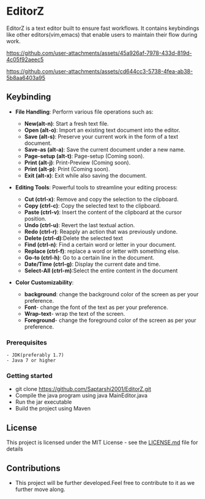 # EditorZ

EditorZ is a text editor built to ensure fast workflows. It contains keybindings like other editors(vim,emacs) that enable users to maintain their flow during work.
  


https://github.com/user-attachments/assets/45a926af-7978-433d-819d-4c05f92aeec5






https://github.com/user-attachments/assets/cd644cc3-5738-4fea-ab38-5b8aa6403a95


## Keybinding
- **File Handling**: Perform various file operations such as:
  - **New(alt-n)**: Start a fresh text file.
  - **Open (alt-o)**: Import an existing text document into the editor.
  - **Save (alt-s)**: Preserve your current work in the form of a text document.
  - **Save-as (alt-a)**: Save the current document under a new name.
  - **Page-setup (alt-t)**: Page-setup (Coming soon).
  - **Print (alt-j)**:  Print-Preview (Coming soon).
  - **Print (alt-p)**: Print (Coming soon).
  - **Exit (alt-x)**: Exit while also saving the document.
    
- **Editing Tools**: Powerful tools to streamline your editing process:
  - **Cut (ctrl-x)**: Remove and copy the selection to the clipboard.
  - **Copy (ctrl-c)**: Copy the selected text to the clipboard.
  - **Paste (ctrl-v)**: Insert the content of the clipboard at the cursor position.
  - **Undo (ctrl-u)**: Revert the last textual action.
  - **Redo (ctrl-r)**: Reapply an action that was previously undone.
  - **Delete (ctrl-d)**:Delete the selected text 
  - **Find (ctrl-n)**: Find a certain word or letter in your document.
  - **Replace (ctrl-f)**: replace a word or letter with something else.
  - **Go-to (ctrl-h)**: Go to a certain line in the document.
  - **Date/Time (ctrl-g)**: Display the current date and time.
  - **Select-All (ctrl-m)**:Select the entire content in the document
    
- **Color Customizability**:
    - **background**: change the background color of the screen as per your preference.
    - **Font**- change the font of the text as per your preference.
    - **Wrap-text**- wrap the text of the screen.
    - **Foreground**- change the foreground color of the screen as per your preference.
      
### Prerequisites

    - JDK(preferably 1.7)
    - Java 7 or higher
    

### Getting started

- git clone https://github.com/Saptarshi2001/EditorZ.git
- Compile the java program using java MainEditor.java
- Run the jar executable
- Build the project using Maven

## License

This project is licensed under the MIT License - see the [LICENSE.md](LICENSE.md) file for details

## Contributions

* This project will be further developed.Feel free to contribute to it as we further move along.


